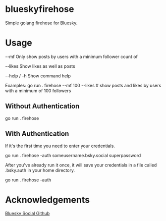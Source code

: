# blueskyfirehose
Simple golang firehose for Bluesky.


# Usage

--mf <int> 
    Only show posts by users with a minimum follower count of <int>

--likes
    Show likes as well as posts

--help / -h 
    Show command help

Examples:
go run . firehose --mf 100 --likes # show posts and likes by users with a minimum of 100 followers

## Without Authentication

go run . firehose

## With Authentication
If it's the first time you need to enter your credentials.

go run . firehose -auth someusername.bsky.social superpassword

After you've already run it once, it will save your credentials in a file called .bsky.auth in your home directory.

go run . firehose -auth


# Acknowledgements

[Bluesky Social Github](https://github.com/bluesky-social/)


